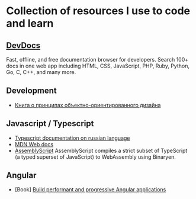 # Collection of resources I use to code and learn

## [DevDocs](https://devdocs.io/)

Fast, offline, and free documentation browser for developers. Search 100+ docs in one web app including HTML, CSS, JavaScript, PHP, Ruby, Python, Go, C, C++, and many more.

## Development

- [Книга о принципах объектно-ориентированного дизайна](https://ota-solid.now.sh/)

## Javascript / Typescript

- [Typescript documentation on russian language](http://typescript-lang.ru/docs/index.html)
- [MDN Web docs](https://developer.mozilla.org/en-US/docs/Web/JavaScript)
- [AssemblyScript](https://docs.assemblyscript.org/) AssemblyScript compiles a strict subset of TypeScript (a typed superset of JavaScript) to WebAssembly using Binaryen.

## Angular

- [Book] [Build performant and progressive Angular applications](https://web.dev/angular)

